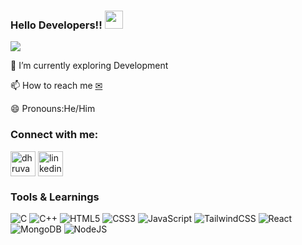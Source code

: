   ### Hello Developers!!  <img src="https://github.com/sciencepal/sciencepal/blob/master/assets/Hi.gif" width="29px">
  ![](https://komarev.com/ghpvc/?username=dhruvan005&label=Profile%20Visits&color=blue&style=for-the-badge)
  
🌱 I’m currently exploring Development

📫 How to reach me [✉ ](dhruvanpatel52@gmail.com)

😄 Pronouns:He/Him


<h3 align="left">Connect with me:</h3>
<p align="left">
  
<a href="https://x.com/PatelDhruvan4" target="blank"><img align="center" src="https://img.icons8.com/ios-filled/50/twitterx.png" alt="dhruvan" height="40" width="40" /></a>
<a href="https://www.linkedin.com/in/dhruvan-patel/" target="blank"><img align="center" style="background-color:#ffffff" src="https://img.icons8.com/fluency/50/linkedin.png" alt="linkedin" height="40" width="40" /></a>
</p>
<h3 align="left">Tools & Learnings </h3>

  ![C](https://img.shields.io/badge/c-%2300599C.svg?style=for-the-badge&logo=c&logoColor=white)
  ![C++](https://img.shields.io/badge/c++-%2300599C.svg?style=for-the-badge&logo=c%2B%2B&logoColor=white)
  ![HTML5](https://img.shields.io/badge/html5-%23E34F26.svg?style=for-the-badge&logo=html5&logoColor=white)
  ![CSS3](https://img.shields.io/badge/css3-%231572B6.svg?style=for-the-badge&logo=css3&logoColor=white)
  ![JavaScript](https://img.shields.io/badge/javascript-%23323330.svg?style=for-the-badge&logo=javascript&logoColor=%23F7DF1E)
  ![TailwindCSS](https://img.shields.io/badge/tailwindcss-%2338B2AC.svg?style=for-the-badge&logo=tailwind-css&logoColor=white)
  ![React](https://img.shields.io/badge/react-%2320232a.svg?style=for-the-badge&logo=react&logoColor=%2361DAFB)
  ![MongoDB](https://img.shields.io/badge/MongoDB-%234ea94b.svg?style=for-the-badge&logo=mongodb&logoColor=white)
  ![NodeJS](https://img.shields.io/badge/node.js-6DA55F?style=for-the-badge&logo=node.js&logoColor=white)

